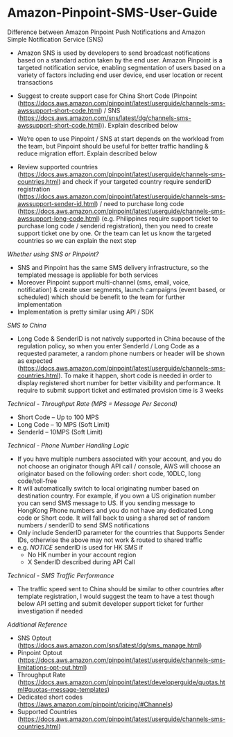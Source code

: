 # Amazon-Pinpoint-SMS-User-Guide

Difference between Amazon Pinpoint Push Notifications and Amazon Simple Notification Service (SNS)

* Amazon SNS is used by developers to send broadcast notifications based on a standard action taken by the end user. Amazon Pinpoint is a targeted notification service, enabling segmentation of users based on a variety of factors including end user device, end user location or recent transactions



* Suggest to create support case for China Short Code (Pinpoint (https://docs.aws.amazon.com/pinpoint/latest/userguide/channels-sms-awssupport-short-code.html) / SNS (https://docs.aws.amazon.com/sns/latest/dg/channels-sms-awssupport-short-code.html)). Explain described below
* We’re open to use Pinpoint / SNS at start depends on the workload from the team, but Pinpoint should be useful for better traffic handling & reduce migration effort. Explain described below
* Review supported countries (https://docs.aws.amazon.com/pinpoint/latest/userguide/channels-sms-countries.html) and check if your targeted country require senderID registration (https://docs.aws.amazon.com/pinpoint/latest/userguide/channels-sms-awssupport-sender-id.html) / need to purchase long code (https://docs.aws.amazon.com/pinpoint/latest/userguide/channels-sms-awssupport-long-code.html) (e.g. Philippines require support ticket to purchase long code / senderid registration), then you need to create support ticket one by one. Or the team can let us know the targeted countries so we can explain the next step



*Whether using SNS or Pinpoint?*

* SNS and Pinpoint has the same SMS delivery infrastructure, so the templated message is appliable for both services
* Moreover Pinpoint support multi-channel (sms, email, voice, notification) & create user segments, launch campaigns (event based, or scheduled) which should be benefit to the team for further implementation
* Implementation is pretty similar using API / SDK


*SMS to China*

* Long Code & SenderID is not natively supported in China because of the regulation policy, so when you enter SenderId / Long Code as a requested parameter, a random phone numbers or header will be shown as expected (https://docs.aws.amazon.com/pinpoint/latest/userguide/channels-sms-countries.html). To make it happen, short code is needed in order to display registered short number for better visibility and performance. It require to submit support ticket and estimated provision time is 3 weeks


*Technical - Throughput Rate (MPS = Message Per Second)*

* Short Code – Up to 100 MPS
* Long Code – 10 MPS (Soft Limit)
* SenderId – 10MPS (Soft Limit)


*Technical - Phone Number Handling Logic*

* If you have multiple numbers associated with your account, and you do not choose an originator though API call / console, AWS will choose an originator based on the following order: short code, 10DLC, long code/toll-free
* It will automatically switch to local originating number based on destination country. For example, if you own a US origination number you can send SMS message to US. If you sending message to HongKong Phone numbers and you do not have any dedicated Long code or Short code. It will fall back to using a shared set of random numbers / senderID to send SMS notifications
* Only include SenderID parameter for the countries that Supports Sender IDs, otherwise the above may not work & routed to shared traffic
* e.g. *NOTICE* senderID is used for HK SMS if 
    * No HK number in your account region
    * X SenderID described during API Call

*Technical - SMS Traffic Performance*

* The traffic speed sent to China should be similar to other countries after template registration, I would suggest the team to have a test though below API setting and submit developer support ticket for further investigation if needed

*Additional Reference*

* SNS Optout (https://docs.aws.amazon.com/sns/latest/dg/sms_manage.html)
* Pinpoint Optout (https://docs.aws.amazon.com/pinpoint/latest/userguide/channels-sms-limitations-opt-out.html)
* Throughput Rate (https://docs.aws.amazon.com/pinpoint/latest/developerguide/quotas.html#quotas-message-templates)
* Dedicated short codes (https://aws.amazon.com/pinpoint/pricing/#Channels)
* Supported Countries (https://docs.aws.amazon.com/pinpoint/latest/userguide/channels-sms-countries.html)

